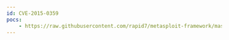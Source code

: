 ```yaml
---
id: CVE-2015-0359
pocs:
    - https://raw.githubusercontent.com/rapid7/metasploit-framework/master/modules/exploits/windows/browser/adobe_flash_domain_memory_uaf.rb
---
```

